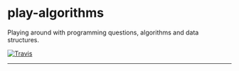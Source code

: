 # play-algorithms

Playing around with programming questions, algorithms and data structures.

[![Travis](https://img.shields.io/travis/[username]/[repo].svg)](https://travis-ci.org/[username]/[repo])

---
